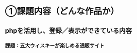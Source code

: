 <h1>①課題内容（どんな作品か）</h1>
<h2>phpを活用し、登録／表示ができている内容</h2>
<h3>課題：五大ウィスキーが楽しめる通販サイト</h3>
<a href="http://with-food.site/ec2/index.php" target="_blank>リンク</a>
<h6>確認方法</h6>
<p>C:\xampp\htdocs 以下にフォルダごとコピー</p>
<p>xamppを起動</P>
<p>PHPMyAdminから、DB：gs_db／table：ec2_tableを作成</p>
<p>テーブル内に枠を用意（id, country, category, item, value, description, fname, indate）</p>
<p>index.phpを開く<p>
<br>
                                                      
<h1>②工夫した点・こだわった点</h1>
<p>ウィスキーの画像・原産国・カテゴリー・商品名・価格・特徴・画像・追加した時間を登録できるようにした</p>
<p>ウィスキーの画像を選択して、カート追加できるようにした</p>
<p>好きなウィスキーのカテゴリー（スコッチなど）をカテゴリーで選べるようにした</p>
<p>若い人に飲んでもらいたいのでポップなデザインで親しみができそうなデザインにした</p>
<br>
                                                      
<h1>③質問・疑問（あれば）</h1>
<p>今回はテーブルを一つで設計したが、今後は注文・商品・顧客・カートなどデータを分ける必要があるがそのときに重要視すべき視点を教えてください。どのような考え方でテーブルを分けて、関連付けをするか。イメージ出来なかったのでレビュー会の時に教えてください！</p>
<br>
                                                      
<h1>④その他（感想、シェアしたいことなんでも）</h1>
<p>今回作成したものをベースに今後はもっと機能の追加などを試してみたい。またlaravelを使うともっとシンプルになるかと思いつつ、、、まずはphpに専念して構築したので今後は勉強していきたいと思った。。。<p>
  
